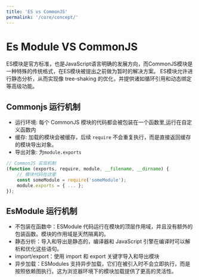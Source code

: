 ```yaml
---
title: 'ES vs CommonJS'
permalink: '/core/concept/'
---
```

# Es Module VS CommonJS

ES模块是官方标准，也是JavaScript语言明确的发展方向，而CommonJS模块是一种特殊的传统格式，在ES模块被提出之前做为暂时的解决方案。 ES模块允许进行静态分析，从而实现像 tree-shaking 的优化，并提供诸如循环引用和动态绑定等高级功能。


## Commonjs 运行机制
- 运行环境: 每个 CommonJS 模块的代码都会被包装在一个函数里,运行在自定义函数内
- 缓存: 加载的模块会被缓存，后续 `require` 不会重复执行，而是直接返回缓存的模块导出对象。
- 导出对象: 为`module.exports`
```js
// CommonJS 实现机制
(function (exports, require, module, __filename, __dirname) {
    // 模块代码在这里
    const someModule = require('someModule');
    module.exports = { ... };
});
```

## EsModule 运行机制
- 不包装在函数中：ESModule 代码运行在模块的顶层作用域，并且没有额外的包装函数。模块的作用域是天然隔离的。
- 静态分析：导入和导出是静态的，编译器和 JavaScript 引擎在编译时可以解析和优化这些语句。
- import/export：使用 import 和 export 关键字导入和导出模块
- 异步加载：ESModules 支持异步加载，它们在被引入时不会立即执行，而是按照依赖图执行。这为浏览器环境下的模块加载提供了更高的灵活性。